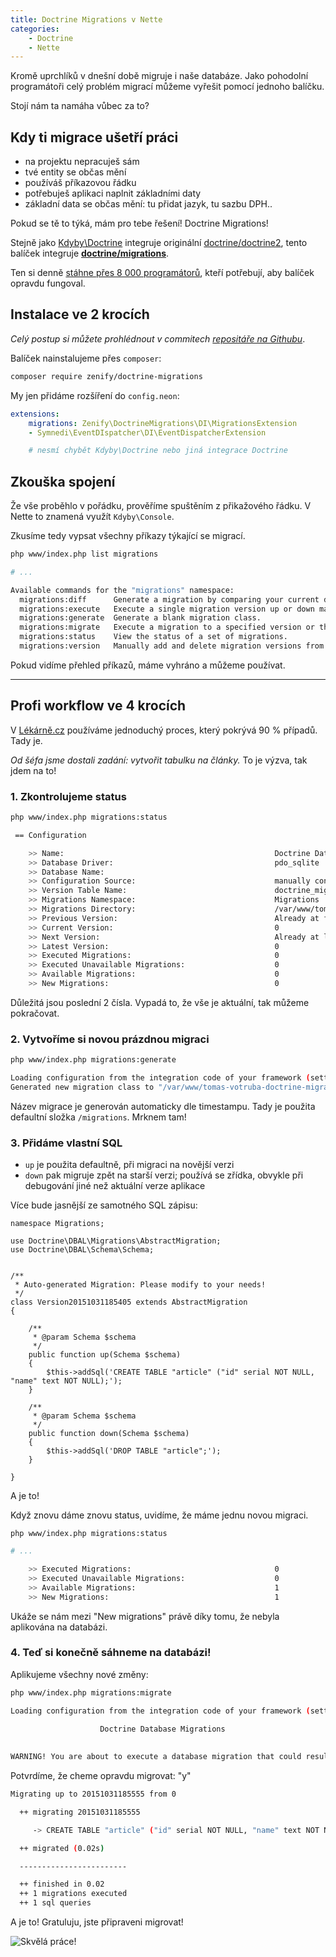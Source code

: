 ```yaml
---
title: Doctrine Migrations v Nette
categories:
    - Doctrine
    - Nette
---
```


Kromě uprchlíků v dnešní době migruje i naše databáze. Jako pohodolní programátoři celý problém migrací můžeme vyřešit pomocí jednoho balíčku.

Stojí nám ta namáha vůbec za to?

## Kdy ti migrace ušetří práci

- na projektu nepracuješ sám
- tvé entity se občas mění
- používáš příkazovou řádku
- potřebuješ aplikaci naplnit základními daty
- základní data se občas mění: tu přidat jazyk, tu sazbu DPH..

Pokud se tě to týká, mám pro tebe řešení! Doctrine Migrations!

Stejně jako [Kdyby\Doctrine](https://github.com/Kdyby/Doctrine) integruje originální [doctrine/doctrine2](https://github.com/doctrine/doctrine2), tento balíček integruje **[doctrine/migrations](https://github.com/doctrine/migrations)**.

Ten si denně [stáhne přes 8 000 programátorů](https://packagist.org/packages/doctrine/migrations/stats), kteří potřebují, aby balíček opravdu fungoval.


## Instalace ve 2 krocích

*Celý postup si můžete prohlédnout v commitech [repositáře na Githubu](https://github.com/TomasVotruba/doctrine-migrations-sandbox/commits/master)*.

Balíček nainstalujeme přes `composer`:

```sh
composer require zenify/doctrine-migrations
```

My jen přidáme rozšíření do `config.neon`:

```yaml
extensions:
    migrations: Zenify\DoctrineMigrations\DI\MigrationsExtension
    - Symnedi\EventDIspatcher\DI\EventDispatcherExtension

    # nesmí chybět Kdyby\Doctrine nebo jiná integrace Doctrine
```


## Zkouška spojení

Že vše proběhlo v pořádku, prověříme spuštěním z přikažového řádku. V Nette to znamená využít `Kdyby\Console`.

Zkusíme tedy vypsat všechny příkazy týkající se migrací.

```bash
php www/index.php list migrations
```

```bash
# ...

Available commands for the "migrations" namespace:
  migrations:diff      Generate a migration by comparing your current database to your mapping information.
  migrations:execute   Execute a single migration version up or down manually.
  migrations:generate  Generate a blank migration class.
  migrations:migrate   Execute a migration to a specified version or the latest available version.
  migrations:status    View the status of a set of migrations.
  migrations:version   Manually add and delete migration versions from the version table.
```

Pokud vidíme přehled příkazů, máme vyhráno a můžeme používat.


---


## Profi workflow ve 4 krocích

V [Lékárně.cz](http://lekarna.cz/) používáme jednoduchý proces, který pokrývá 90 % případů. Tady je.

*Od šéfa jsme dostali zadání: vytvořit tabulku na články.* To je výzva, tak jdem na to!

### 1. Zkontrolujeme status

```sh
php www/index.php migrations:status
```

```bash
 == Configuration

    >> Name:                                               Doctrine Database Migrations
    >> Database Driver:                                    pdo_sqlite
    >> Database Name:                                      
    >> Configuration Source:                               manually configured
    >> Version Table Name:                                 doctrine_migrations
    >> Migrations Namespace:                               Migrations
    >> Migrations Directory:                               /var/www/tomas-votruba-doctrine-migrations-sandbox/app/../migrations
    >> Previous Version:                                   Already at first version
    >> Current Version:                                    0
    >> Next Version:                                       Already at latest version
    >> Latest Version:                                     0
    >> Executed Migrations:                                0
    >> Executed Unavailable Migrations:                    0
    >> Available Migrations:                               0
    >> New Migrations:                                     0
```

Důležitá jsou poslední 2 čísla. Vypadá to, že vše je aktuální, tak můžeme pokračovat.

### 2. Vytvoříme si novou prázdnou migraci

```sh
php www/index.php migrations:generate
```

```bash
Loading configuration from the integration code of your framework (setter).
Generated new migration class to "/var/www/tomas-votruba-doctrine-migrations-sandbox/app/../migrations/Version20151031185405.php"
```

Název migrace je generován automaticky dle timestampu. Tady je použita defaultní složka `/migrations`. Mrknem tam!


### 3. Přidáme vlastní SQL

- `up` je použita defaultně, při migraci na novější verzi
- `down` pak migruje zpět na starší verzi; používá se zřídka, obvykle při debugování jiné než aktuální verze aplikace

Více bude jasnější ze samotného SQL zápisu:

~~~language-php
namespace Migrations;

use Doctrine\DBAL\Migrations\AbstractMigration;
use Doctrine\DBAL\Schema\Schema;


/**
 * Auto-generated Migration: Please modify to your needs!
 */
class Version20151031185405 extends AbstractMigration
{

	/**
	 * @param Schema $schema
	 */
	public function up(Schema $schema)
	{
		$this->addSql('CREATE TABLE "article" ("id" serial NOT NULL, "name" text NOT NULL);');
	}

	/**
	 * @param Schema $schema
	 */
	public function down(Schema $schema)
	{
		$this->addSql('DROP TABLE "article";');
	}

}
~~~

A je to!

Když znovu dáme znovu status, uvidíme, že máme jednu novou migraci.

```
php www/index.php migrations:status
```

```bash
# ...

    >> Executed Migrations:                                0
    >> Executed Unavailable Migrations:                    0
    >> Available Migrations:                               1
    >> New Migrations:                                     1
```


Ukáže se nám mezi "New migrations" právě díky tomu, že nebyla aplikována na databázi.


### 4. Teď si konečně sáhneme na databázi!

Aplikujeme všechny nové změny:

```sh
php www/index.php migrations:migrate
```

```sh
Loading configuration from the integration code of your framework (setter).
                                                                    
                    Doctrine Database Migrations                    
                                                                    

WARNING! You are about to execute a database migration that could result in schema changes and data lost. Are you sure you wish to continue? (y/n)
```

Potvrdíme, že cheme opravdu migrovat: "y"


```sh
Migrating up to 20151031185555 from 0

  ++ migrating 20151031185555

     -> CREATE TABLE "article" ("id" serial NOT NULL, "name" text NOT NULL);

  ++ migrated (0.02s)

  ------------------------

  ++ finished in 0.02
  ++ 1 migrations executed
  ++ 1 sql queries
```


A je to! Gratuluju, jste připraveni migrovat!

![Skvělá práce!](/../../../../images/posts/2015/09/15/7-success-meme.jpg)
